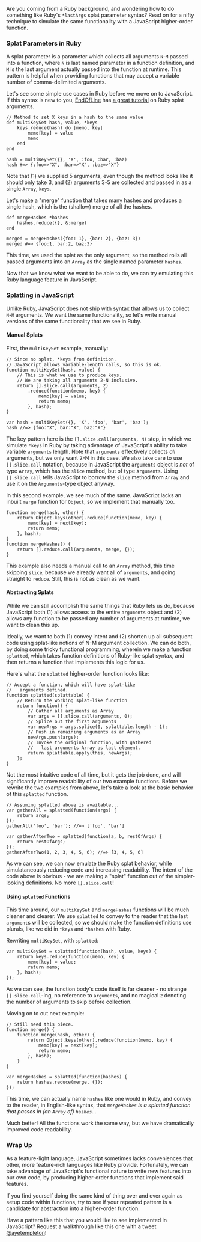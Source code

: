 Are you coming from a Ruby background, and wondering how to do something like Ruby's `*lastArgs` splat parameter syntax? Read on for a nifty technique to simulate the same functionality with a JavaScript higher-order function.


### Splat Parameters in Ruby

A splat parameter is a parameter which collects all arguments `N`-`M` passed into a function, where `N` is last named parameter in a function definition, and `M` is the last argument actually passed into the function at runtime. This pattern is helpful when providing functions that may accept a variable number of comma-delimited arguments.

Let's see some simple use cases in Ruby before we move on to JavaScript. If this syntax is new to you, [EndOfLine](https://endofline.wordpress.com/) has [a great tutorial](https://endofline.wordpress.com/2011/01/21/the-strange-ruby-splat/) on Ruby splat arguments.

	// Method to set X keys in a hash to the same value
    def multiKeySet hash, value, *keys
    	keys.reduce(hash) do |memo, key|
        	memo[key] = value
            memo
        end
    end
    
    hash = multiKeySet({}, 'X', :foo, :bar, :baz)
    hash #=> {:foo=>"X", :bar=>"X", :baz=>"X"}
    
Note that (1) we supplied 5 arguments, even though the method looks like it should only take 3, and (2) arguments 3-5 are collected and passed in as a single `Array`, `keys`.

Let's make a "merge" function that takes many hashes and produces a single hash, which is the (shallow) merge of all the hashes.

	def mergeHashes *hashes
		hashes.reduce({}, &:merge)
	end
    
    merged = mergeHashes({foo: 1}, {bar: 2}, {baz: 3})
    merged #=> {foo:1, bar:2, baz:3}
    
This time, we used the splat as the only argument, so the method rolls all passed arguments into an `Array` as the single named parameter `hashes`.

Now that we know what we want to be able to do, we can try emulating this Ruby language feature in JavaScript.


### Splatting in JavaScript

Unlike Ruby, JavaScript does not ship with syntax that allows us to collect `N`-`M` arguments. We want the same functionality, so let's write manual versions of the same functionality that we see in Ruby. 

#### Manual Splats
    
First, the `multiKeySet` example, manually:

	// Since no splat, *keys from definition.
    // JavaScript allows variable-length calls, so this is ok.
	function multiKeySet(hash, value) {
    	// This is what we use to produce keys.
        // We are taking all arguments 2-N inclusive.
    	return [].slice.call(arguments, 2)
        	.reduce(function(memo, key) {
        		memo[key] = value;
            	return memo;
        	}, hash);
    }
    
    var hash = multiKeySet({}, 'X', 'foo', 'bar', 'baz');
    hash //=> {foo:"X", bar:"X", baz:"X"}
    
The key pattern here is the `[].slice.call(arguments, N)` step, in which we simulate `*keys` in Ruby by taking advantage of JavaScript's ability to take variable `arguments` length. Note that `arguments` effectively collects *all* arguments, but we only want 2-N in this case. We also take care to use `[].slice.call` notation, because in JavaScript the `arguments` object is *not* of type `Array`, which has the `slice` method, but of type `Arguments`. Using `[].slice.call` tells JavaScript to borrow the `slice` method from `Array` and use it on the `Arguments`-type object anyway.

In this second example, we see much of the same. JavaScript lacks an inbuilt `merge` function for `Object`, so we implement that manually too.

	function merge(hash, other) {
    	return Object.keys(other).reduce(function(memo, key) {
            memo[key] = next[key];
            return memo;
		}, hash);
    }
	function mergeHashes() {
    	return [].reduce.call(arguments, merge, {});
    }
    
This example also needs a manual call to an `Array` method, this time skipping `slice`, because we already want all of `arguments`, and going straight to `reduce`. Still, this is not as clean as we want.


#### Abstracting Splats

While we can still accomplish the same things that Ruby lets us do, because JavaScript both (1) allows access to the entire `arguments` object and (2) allows any function to be passed any number of arguments at runtime, we want to clean this up. 

Ideally, we want to both (1) convey intent and (2) shorten up all subsequent code using splat-like notions of N-M argument collection. We can do both, by doing some tricky functional programming, wherein we make a function `splatted`, which takes function definitions of Ruby-like splat syntax, and then returns a function that implements this logic for us.

Here's what the `splatted` higher-order function looks like:

	// Accept a function, which will have splat-like
    //   arguments defined.
	function splatted(splattable) {
    	// Return the working splat-like function
    	return function() {
        	// Gather all arguments as Array
        	var args = [].slice.call(arguments, 0);
            // Splice out the first arguments
            var newArgs = args.splice(0, splattable.length - 1);
            // Push in remaining arguments as an Array
            newArgs.push(args);
            // Invoke the original function, with gathered
            //   last arguments Array as last element.
            return splattable.apply(this, newArgs);
        };
    }
    
Not the most intuitive code of all time, but it gets the job done, and will significantly improve readability of our two example functions. Before we rewrite the two examples from above, let's take a look at the basic behavior of this `splatted` function.

	// Assuming splatted above is available...
    var gatherAll = splatted(function(args) {
    	return args;
    });
    gatherAll('foo', 'bar'); //=> ['foo', 'bar']

    var gatherAfterTwo = splatted(function(a, b, restOfArgs) {
    	return restOfArgs;
    });
    gatherAfterTwo(1, 2, 3, 4, 5, 6); //=> [3, 4, 5, 6]
    
As we can see, we can now emulate the Ruby splat behavior, while simulataneously reducing code and increasing readability. The intent of the code above is obvious - we are making a "splat" function out of the simpler-looking definitions. No more `[].slice.call`!


#### Using `splatted` Functions

This time around, our `multiKeySet` and `mergeHashes` functions will be much cleaner and clearer. We use `splatted` to convey to the reader that the last `argument`s will be collected, so we should make the function definitions use plurals, like we did in `*keys` and `*hashes` with Ruby.

Rewriting `multiKeySet`, with `splatted`:

	var multiKeySet = splatted(function(hash, value, keys) {
    	return keys.reduce(function(memo, key) {
        	memo[key] = value;
            return memo;
        }, hash);
    });
    
As we can see, the function body's code itself is far cleaner - no strange `[].slice.call`-ing, no reference to `arguments`, and no magical `2` denoting the number of arguments to skip before collection.

Moving on to out next example:

	// Still need this piece.
	function merge() {
    	function merge(hash, other) {
            return Object.keys(other).reduce(function(memo, key) {
                memo[key] = next[key];
                return memo;
            }, hash);
        }
    }
    
    var mergeHashes = splatted(function(hashes) {
    	return hashes.reduce(merge, {});
    });

This time, we can actually name `hashes` like one would in Ruby, and convey to the reader, in English-like syntax, that *`mergeHashes` is a splatted function that passes in (an `Array` of) `hashes`...*

Much better! All the functions work the same way, but we have dramatically improved code readability.


### Wrap Up

As a feature-light language, JavaScript sometimes lacks conveniences that other, more feature-rich languages like Ruby provide. Fortunately, we can take advantage of JavaScript's functional nature to write new features into our own code, by producing higher-order functions that implement said features.

If you find yourself doing the same kind of thing over and over again as setup code within functions, try to see if your repeated pattern is a candidate for abstraction into a higher-order function. 

Have a pattern like this that you would like to see implemented in JavaScript? Request a walkthrough like this one with a tweet [@ayetempleton](https://twitter.com/intent/tweet?text=%40ayetempleton%2520re%3A%2520blog.templeton.host%2Fjavascript-splat-functions)!




    
    
